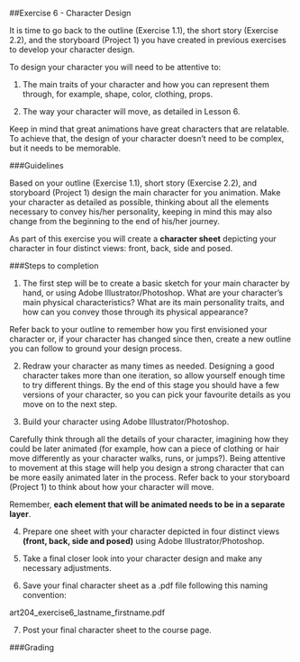 ##Exercise 6 - Character Design

It is time to go back to the outline (Exercise 1.1), the short story (Exercise 2.2), and the storyboard (Project 1) you have created in previous exercises to develop your character design. 

To design your character you will need to be attentive to:

1. The main traits of your character and how you can represent them through, for example, shape, color, clothing, props.

2. The way your character will move, as detailed in Lesson 6. 

Keep in mind that great animations have great characters that are relatable. To achieve that, the design of your character doesn’t need to be complex, but it needs to be memorable. 

###Guidelines

Based on your outline (Exercise 1.1), short story (Exercise 2.2), and storyboard (Project 1) design the main character for you animation. Make your character as detailed as possible, thinking about all the elements necessary to convey his/her personality, keeping in mind this may also change from the beginning to the end of his/her journey. 

As part of this exercise you will create a **character sheet** depicting your character in four distinct views: front, back, side and posed.

###Steps to completion

1. The first step will be to create a basic sketch for your main character by hand, or using Adobe Illustrator/Photoshop. What are your character’s main physical characteristics? What are its main personality traits, and how can you convey those through its physical appearance? 

 Refer back to your outline to remember how you first envisioned your character or, if your character has changed since then, create a new outline you can follow to ground your design process. 

2. Redraw your character as many times as needed. Designing a good character takes more than one iteration, so allow yourself enough time to try different things. By the end of this stage you should have a few versions of your character, so you can pick your favourite details as you move on to the next step.

3. Build your character using Adobe Illustrator/Photoshop.

 Carefully think through all the details of your character, imagining how they could be later animated (for example, how can a piece of clothing or hair move differently as your character walks, runs, or jumps?). Being attentive to movement at this stage will help you design a strong character that can be more easily animated later in the process. Refer back to your storyboard (Project 1) to think about how your character will move. 

 Remember, **each element that will be animated needs to be in a separate layer**. 

4. Prepare one sheet with your character depicted in four distinct views **(front, back, side and posed)** using Adobe Illustrator/Photoshop. 

5. Take a final closer look into your character design and make any necessary adjustments.

6. Save your final character sheet as a .pdf file following this naming convention:

 art204_exercise6_lastname_firstname.pdf

7. Post your final character sheet to the course page.
 
###Grading
